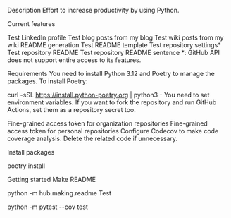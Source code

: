 Description
Effort to increase productivity by using Python.

Current features

Test LinkedIn profile
Test blog posts from my blog
Test wiki posts from my wiki
README generation
Test README template
Test repository settings*
Test repository README
Test repository README sentence
*: GitHub API does not support entire access to its features.

Requirements
You need to install Python 3.12 and Poetry to manage the packages.
To install Poetry:

curl -sSL https://install.python-poetry.org | python3 -
You need to set environment variables.
If you want to fork the repository and run GitHub Actions, set them as a repository secret too.

Fine-grained access token for organization repositories
Fine-grained access token for personal repositories
Configure Codecov to make code coverage analysis.
Delete the related code if unnecessary.

Install packages

poetry install

Getting started
Make README

python -m hub.making.readme
Test

python -m pytest --cov test
